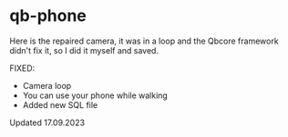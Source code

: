 # qb-phone
Here is the repaired camera, it was in a loop and the Qbcore framework didn't fix it, so I did it myself and saved.

FIXED:
- Camera loop
- You can use your phone while walking
- Added new SQL file

Updated 17.09.2023
